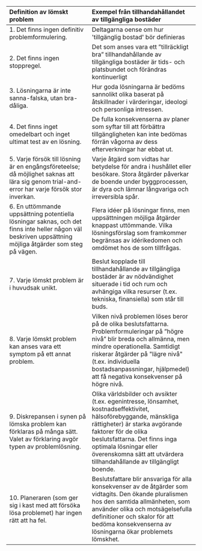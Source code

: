 | Definition av lömskt problem                                                                                                                             | Exempel från tillhandahållandet av tillgängliga bostäder                                                                                                                                                                                                                                                      |
| :------------------------------------------------------------------------------------------------------------------------------------------------------- | :------------------------------------------------------------------------------------------------------------------------------------------------------------------------------------------------------------------------------------------------------------------------------------------------------------ |
| 1. Det finns ingen definitiv problemformulering.                                                                                                         | Deltagarna oense om hur 'tillgänglig bostad' bör definieras                                                                                                                                                                                                                                                   |
| 2. Det finns ingen stoppregel.                                                                                                                           | Det som anses vara ett ”tillräckligt bra” tillhandahållande av tillgängliga bostäder är tids- och platsbundet och förändras kontinuerligt                                                                                                                                                                     |
| 3. Lösningarna är inte sanna-falska, utan bra-dåliga.                                                                                                    | Hur goda lösningarna är bedöms sannolikt olika baserat på åtskillnader i värderingar, ideologi och personliga intressen.                                                                                                                                                                                      |
| 4. Det finns inget omedelbart och inget ultimat test av en lösning.                                                                                      | De fulla konsekvenserna av planer som syftar till att förbättra tillgängligheten kan inte bedömas förrän vågorna av dess efterverkningar har ebbat ut.                                                                                                                                                        |
| 5. Varje försök till lösning är en engångsföreteelse; då möjlighet saknas att lära sig genom trial-and-error har varje försök stor inverkan.             | Varje åtgärd som vidtas har betydelse för andra i hushållet eller besökare. Stora åtgärder påverkar de boende under byggprocessen, är dyra och lämnar långvariga och irreversibla spår.                                                                                                                       |
| 6. En uttömmande uppsättning potentiella lösningar saknas, och det finns inte heller någon väl beskriven uppsättning möjliga åtgärder som steg på vägen. | Flera idéer på lösningar finns, men uppsättningen möjliga åtgärder knappast uttömmande. Vilka lösningsförslag som framkommer begränsas av idérikedomen och omdömet hos de som tillfrågas.                                                                                                                     |
| 7. Varje lömskt problem är i huvudsak unikt.                                                                                                             | Beslut kopplade till tillhandahållande av tillgängliga bostäder är av nödvändighet situerade i tid och rum och avhängiga vilka resurser (t.ex. tekniska, finansiella) som står till buds.                                                                                                                     |
| 8. Varje lömskt problem kan anses vara ett symptom på ett annat problem.                                                                                 | Vilken nivå problemen löses beror på de olika beslutsfattarna. Problemformuleringar på ”högre nivå” blir breda och allmänna, men mindre operationella. Samtidigt riskerar åtgärder på "lägre nivå" (t.ex. individuella bostadsanpassningar, hjälpmedel) att få negativa konsekvenser på högre nivå.           |
| 9. Diskrepansen i synen på lömska problem kan förklaras på många sätt. Valet av förklaring avgör typen av problemlösning.                                | Olika världsbilder och avsikter (t.ex. egenintresse, lönsamhet, kostnadseffektivitet, hälsoförebyggande, mänskliga rättigheter) är starka avgörande faktorer för de olika beslutsfattarna. Det finns inga optimala lösningar eller överenskomna sätt att utvärdera tillhandahållande av tillgängligt boende.  |
| 10. Planeraren (som ger sig i kast med att försöka lösa problemet) har ingen rätt att ha fel.                                                            | Beslutsfattare blir ansvariga för alla konsekvenser av de åtgärder som vidtagits. Den ökande pluralismen hos den samtida allmänheten, som använder olika och motsägelsefulla definitioner och skalor för att bedöma konsekvenserna av lösningarna ökar problemets lömskhet.                                   |